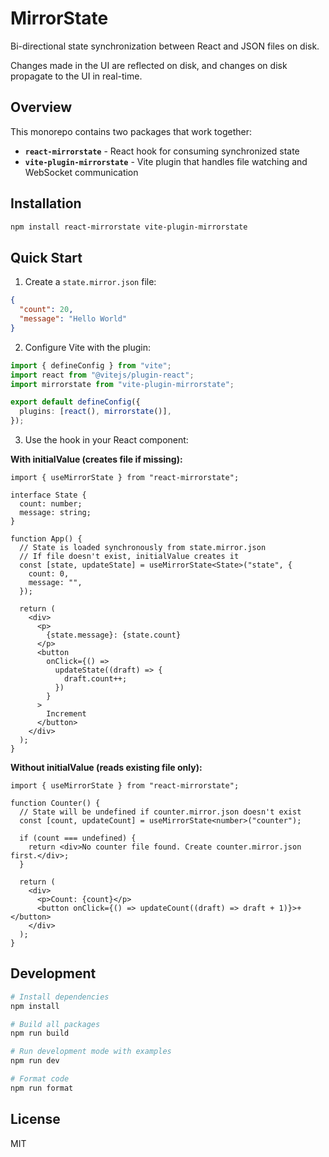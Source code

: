 # MirrorState

Bi-directional state synchronization between React and JSON files on disk.

Changes made in the UI are reflected on disk, and changes on disk propagate to the UI in real-time.

## Overview

This monorepo contains two packages that work together:

- **`react-mirrorstate`** - React hook for consuming synchronized state
- **`vite-plugin-mirrorstate`** - Vite plugin that handles file watching and WebSocket communication

## Installation

```bash
npm install react-mirrorstate vite-plugin-mirrorstate
```

## Quick Start

1. Create a `state.mirror.json` file:

```json
{
  "count": 20,
  "message": "Hello World"
}
```

2. Configure Vite with the plugin:

```typescript
import { defineConfig } from "vite";
import react from "@vitejs/plugin-react";
import mirrorstate from "vite-plugin-mirrorstate";

export default defineConfig({
  plugins: [react(), mirrorstate()],
});
```

3. Use the hook in your React component:

**With initialValue (creates file if missing):**

```tsx
import { useMirrorState } from "react-mirrorstate";

interface State {
  count: number;
  message: string;
}

function App() {
  // State is loaded synchronously from state.mirror.json
  // If file doesn't exist, initialValue creates it
  const [state, updateState] = useMirrorState<State>("state", {
    count: 0,
    message: "",
  });

  return (
    <div>
      <p>
        {state.message}: {state.count}
      </p>
      <button
        onClick={() =>
          updateState((draft) => {
            draft.count++;
          })
        }
      >
        Increment
      </button>
    </div>
  );
}
```

**Without initialValue (reads existing file only):**

```tsx
import { useMirrorState } from "react-mirrorstate";

function Counter() {
  // State will be undefined if counter.mirror.json doesn't exist
  const [count, updateCount] = useMirrorState<number>("counter");

  if (count === undefined) {
    return <div>No counter file found. Create counter.mirror.json first.</div>;
  }

  return (
    <div>
      <p>Count: {count}</p>
      <button onClick={() => updateCount((draft) => draft + 1)}>+</button>
    </div>
  );
}
```

## Development

```bash
# Install dependencies
npm install

# Build all packages
npm run build

# Run development mode with examples
npm run dev

# Format code
npm run format
```

## License

MIT

